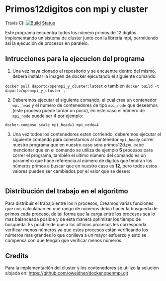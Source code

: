 # Primos12digitos con mpi y cluster

Travis CI: [![Build Status](https://travis-ci.org/ocramz/docker.openmpi.svg?branch=master)](https://travis-ci.org/ocramz/docker.openmpi)

Este programa encuentra todos los número primos de 12 digitos implementando un sistema de cluster junto con la libreria mpi, permitiendo así la ejecución de procesos en paralelo.

## Intrucciones para la ejecucion del programa

1. Una vez haya clonado el repositorio y se encuentre dentro del mismo, debera instalar la imagen de docker ejecutando el siguiente comando:

```docker pull daporto/openmpi_y_cluster:latest```  o también  ```docker build -t daporto/openmpi_y_cluster .```

2. Deberemos ejecutar el siguiente comando, el cual crea un contenedor `mpi_head` y el numero de contenedores de tipo `mpi_node` que deseemos (este proceso puede tardar un poco), en este caso el número de `mpi_node` puede ser 4 por ejemplo:

```
docker-compose scale mpi_head=1 mpi_node=4
```

3. Una vez todos los contenedores esten corriendo, deberemos ejecutar el siguiente comando para conectarnos al contenedor `mpi_head`y correr nuestro programa que en nuestro caso sera primos12d.py. cabe mencionar que en el comando se utiliza de ejemplo **5** procesos para correr el programa, también el ultimo número del comando es un parametro que hace referencia al número de digitos que tendran los números primos a buscar que en nuestro caso es **12**, pero todos estos valores pueden ser cambiados por el valor que se desee:

```docker-compose exec --user mpirun --privileged mpi_head mpirun -n 5 python3 /home/mpirun/programs/primos12d.py 12
```

## Distribución del trabajo en el algoritmo

Para distribuir el trabajo entre los n procesos, Creamos varias funciones que nos calculaban en que rango de números debía hacer la búsqueda de primos cada proceso, de tal forma que la carga entre los procesos sea lo mas balanceada posible y de esta manera optimizar los tiempo de búsqueda. Es posible de que a los últimos procesos les corresponda verificar menos números ya que estos procesos están verificando los números mas grandes lo que conlleva a un mayor esfuerzo y esto se compensa con que tengan que verificar menos números.

## Credits

Para la implementación del cluster y los contenedores se utilizo la solución alojada en: https://github.com/oweidner/docker.openmpi.git
